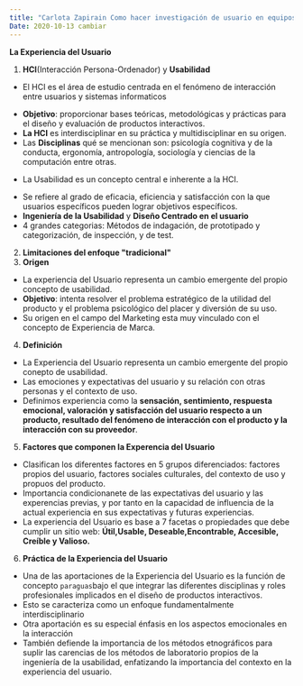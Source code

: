```yaml
---
title: "Carlota Zapirain Como hacer investigación de usuario en equipos agiles" cambiar
Date: 2020-10-13 cambiar
--- 
```


__La Experiencia del Usuario__ 
1. **HCI**(Interacción Persona-Ordenador) y **Usabilidad**
+ El HCI es el área de estudio centrada en el fenómeno de interacción entre usuarios y sistemas informaticos
- **Objetivo**: proporcionar bases teóricas, metodológicas y prácticas para el diseño y evaluación de productos interactivos.
- **La HCI** es interdisciplinar en su práctica y multidisciplinar en su origen.
- Las **Disciplinas** qué se mencionan son: psicología cognitiva y de la conducta, ergonomía, antropología, sociología y ciencias de la computación entre otras. 
+ La Usabilidad es un concepto central e inherente a la HCI.
- Se refiere al grado de eficacia, eficiencia y satisfacción con la que usuarios específicos pueden lograr objetivos específicos.
- **Ingeniería de la Usabilidad** y **Diseño Centrado en el usuario**
- 4 grandes categorias: Métodos de indagación, de prototipado y categorización, de inspección, y de test.
2. **Limitaciones del enfoque "tradicional"**
3. **Origen**
- La experiencia del Usuario representa un cambio emergente del propio concepto de usabilidad.
- **Objetivo**: intenta resolver el problema estratégico de la utilidad del producto y el problema psicológico del placer y diversión de su uso.
- Su origen en el campo del Marketing esta muy vinculado con el concepto de Experiencia de Marca. 
4. **Definición**
- La Experiencia del Usuario representa un cambio emergente del propio conepto de usabilidad.
- Las emociones y expectativas del usuario y su relación con otras personas y el contexto de uso.
- Definimos experiencia como la **sensación, sentimiento, respuesta emocional, valoración y satisfacción del usuario respecto a un producto, resultado del fenómeno de interacción con el producto y la interacción con su proveedor**. 
5. **Factores que componen la Experencia del Usuario**
- Clasifican los diferentes factores en 5 grupos diferenciados: factores propios del usuario, factores sociales
culturales, del contexto de uso y propuos del producto.
- Importancia condicionanete de las expectativas del usuario y las experencias previas, y por tanto en la capacidad de influencia de la actual experiencia en sus expectativas y futuras experiencias.
- La experiencia del Usuario es base a 7 facetas o propiedades que debe cumplir un sitio web: __Útil,Usable, Deseable,Encontrable, Accesible, Creíble y Valioso.__ 
6. **Práctica de la Experiencia del Usuario**
- Una de las aportaciones de la Experiencia del Usuario es la función de concepto `paraguas`bajo el que integrar las diferentes disciplinas y roles profesionales implicados en el diseño de productos interactivos.
- Esto se caracteriza como un enfoque fundamentalmente interdisciplinario
- Otra aportación es su especial énfasis en los aspectos emocionales en la interacción
- También defiende la importancia de los métodos etnográficos para suplir las carencias de los métodos de laboratorio propios de la ingeniería de la usabilidad, enfatizando la importancia del contexto en la experiencia del usuario. 
